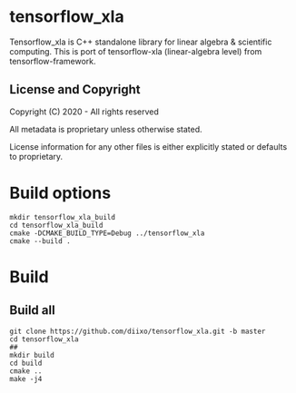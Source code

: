 tensorflow_xla
===================
Tensorflow_xla is C++ standalone library for linear algebra & scientific computing. This is port of tensorflow-xla (linear-algebra level) from tensorflow-framework.

License and Copyright
---------------------
Copyright (C) 2020 - All rights reserved

All metadata is proprietary unless otherwise stated. 

License information for any other files is either explicitly stated or
defaults to proprietary.

# Build options

```
mkdir tensorflow_xla_build
cd tensorflow_xla_build
cmake -DCMAKE_BUILD_TYPE=Debug ../tensorflow_xla
cmake --build .
```

# Build

Build all
- 

```
git clone https://github.com/diixo/tensorflow_xla.git -b master
cd tensorflow_xla
##
mkdir build
cd build
cmake ..
make -j4


